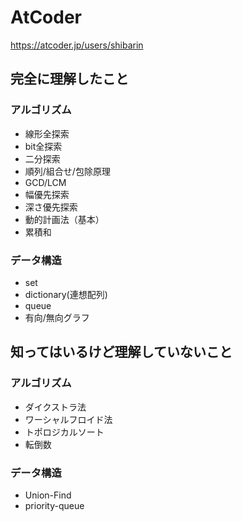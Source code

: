 # AtCoder
https://atcoder.jp/users/shibarin

## **完全に理解**したこと

### アルゴリズム
* 線形全探索
* bit全探索
* 二分探索
* 順列/組合せ/包除原理
* GCD/LCM
* 幅優先探索
* 深さ優先探索
* 動的計画法（基本）
* 累積和

### データ構造
* set
* dictionary(連想配列)
* queue
* 有向/無向グラフ

## 知ってはいるけど理解していないこと

### アルゴリズム
* ダイクストラ法
* ワーシャルフロイド法
* トポロジカルソート
* 転倒数

### データ構造
* Union-Find
* priority-queue